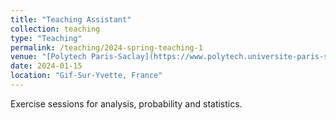 ```yaml
---
title: "Teaching Assistant"
collection: teaching
type: "Teaching"
permalink: /teaching/2024-spring-teaching-1
venue: "[Polytech Paris-Saclay](https://www.polytech.universite-paris-saclay.fr/)"
date: 2024-01-15
location: "Gif-Sur-Yvette, France"
---
```


Exercise sessions for analysis, probability and statistics.
